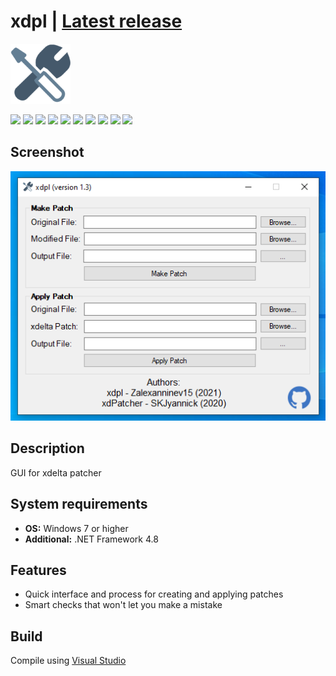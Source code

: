 # xdpl | [Latest release](https://github.com/Zalexanninev15/xdpl/releases/latest)

![](https://github.com/Zalexanninev15/xdpl/blob/master/logo.png?raw=true)

[![](https://img.shields.io/badge/OS-Windows-informational?logo=windows)](https://github.com/Zalexanninev15/xdpl)
[![](https://img.shields.io/badge/written_on-.NET_Framework_4.8-512BD4.svg?logo=dotnet)](https://dotnet.microsoft.com/download/dotnet-framework/net48)
[![](https://img.shields.io/badge/written_on-CSharp-239120.svg?logo=csharp)](https://github.com/Zalexanninev15/xdpl)
[![](https://img.shields.io/github/v/release/Zalexanninev15/xdpl)](https://github.com/Zalexanninev15/xdpl/releases/latest)
[![](https://img.shields.io/github/downloads/Zalexanninev15/xdpl/total.svg)](https://github.com/Zalexanninev15/xdpl/releases)
[![](https://img.shields.io/github/last-commit/Zalexanninev15/xdpl)](https://github.com/Zalexanninev15/xdpl/commits/master)
[![](https://img.shields.io/github/stars/Zalexanninev15/xdpl.svg)](https://github.com/Zalexanninev15/xdpl/stargazers)
[![](https://img.shields.io/github/forks/Zalexanninev15/xdpl.svg)](https://github.com/Zalexanninev15/xdpl/network/members)
[![](https://img.shields.io/badge/license-GPLv3-ligthgreen.svg)](LICENSE)
[![](https://img.shields.io/badge/donate-Buy_Me_a_Coffee-F94400.svg)](https://zalexanninev15.jimdofree.com/buy-me-a-coffee)

## Screenshot
![](https://github.com/Zalexanninev15/xdpl/blob/master/screenshot.png?raw=true)

## Description
GUI for xdelta patcher

## System requirements
* **OS:** Windows 7 or higher
* **Additional:** .NET Framework 4.8

## Features

* Quick interface and process for creating and applying patches
* Smart checks that won't let you make a mistake

## Build
Compile using [Visual Studio](https://visualstudio.microsoft.com/vs)
